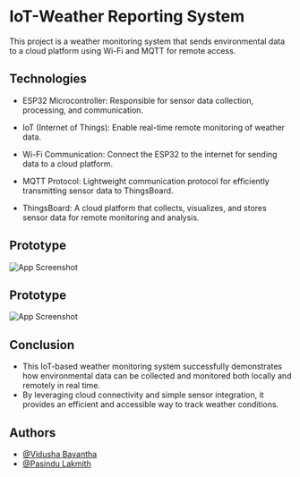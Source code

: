 
# IoT-Weather Reporting System

This project is a weather monitoring system that sends environmental data to a cloud platform using Wi-Fi and MQTT for remote access.

## 


## Technologies

 - ESP32 Microcontroller: Responsible for sensor data collection, processing, and communication.
- IoT (Internet of Things): Enable real-time remote monitoring of weather data.

- Wi-Fi Communication: Connect the ESP32 to the internet for sending data to a cloud platform.

- MQTT Protocol: Lightweight communication protocol for efficiently transmitting sensor data to ThingsBoard.

- ThingsBoard: A cloud platform that collects, visualizes, and stores sensor data for remote monitoring and analysis.

## Prototype

![App Screenshot]([[https://private-user-images.githubusercontent.com/142562852/374496687-26b2b857-e895-49ea-8d04-da4c62aa9419.jpg?jwt=eyJhbGciOiJIUzI1NiIsInR5cCI6IkpXVCJ9.eyJpc3MiOiJnaXRodWIuY29tIiwiYXVkIjoicmF3LmdpdGh1YnVzZXJjb250ZW50LmNvbSIsImtleSI6ImtleTUiLCJleHAiOjE3MjgzODAxNDIsIm5iZiI6MTcyODM3OTg0MiwicGF0aCI6Ii8xNDI1NjI4NTIvMzc0NDk2Njg3LTI2YjJiODU3LWU4OTUtNDllYS04ZDA0LWRhNGM2MmFhOTQxOS5qcGc_WC1BbXotQWxnb3JpdGhtPUFXUzQtSE1BQy1TSEEyNTYmWC1BbXotQ3JlZGVudGlhbD1BS0lBVkNPRFlMU0E1M1BRSzRaQSUyRjIwMjQxMDA4JTJGdXMtZWFzdC0xJTJGczMlMkZhd3M0X3JlcXVlc3QmWC1BbXotRGF0ZT0yMDI0MTAwOFQwOTMwNDJaJlgtQW16LUV4cGlyZXM9MzAwJlgtQW16LVNpZ25hdHVyZT1jYWZhZDgzMzY5OGExMDQ4M2JlMzkxMzQwOGQ5MzcxNDE5MzMyNDY4NWIwZDc1MTRjOWE1MzA4NzgzOWRiNmI1JlgtQW16LVNpZ25lZEhlYWRlcnM9aG9zdCJ9.JslHADG_eCINThj4QhvUwdGxqm5ym-D-bwx6Ez5QUd8](https://github.com/vidusha8021/IoT-Weather-Reporting-System-/blob/e993d2d74698eba709afd3dde3d886d86b2a4b42/Picture1.jpg)](https://github.com/vidusha8021/IoT-Weather-Reporting-System-/blob/main/Picture1.jpg?raw=true))


## Prototype

![App Screenshot]([https://private-user-images.githubusercontent.com/142562852/374496688-e073d9b0-54fb-42c8-acdc-7cb5941f9b52.jpg?jwt=eyJhbGciOiJIUzI1NiIsInR5cCI6IkpXVCJ9.eyJpc3MiOiJnaXRodWIuY29tIiwiYXVkIjoicmF3LmdpdGh1YnVzZXJjb250ZW50LmNvbSIsImtleSI6ImtleTUiLCJleHAiOjE3MjgzODAxNDIsIm5iZiI6MTcyODM3OTg0MiwicGF0aCI6Ii8xNDI1NjI4NTIvMzc0NDk2Njg4LWUwNzNkOWIwLTU0ZmItNDJjOC1hY2RjLTdjYjU5NDFmOWI1Mi5qcGc_WC1BbXotQWxnb3JpdGhtPUFXUzQtSE1BQy1TSEEyNTYmWC1BbXotQ3JlZGVudGlhbD1BS0lBVkNPRFlMU0E1M1BRSzRaQSUyRjIwMjQxMDA4JTJGdXMtZWFzdC0xJTJGczMlMkZhd3M0X3JlcXVlc3QmWC1BbXotRGF0ZT0yMDI0MTAwOFQwOTMwNDJaJlgtQW16LUV4cGlyZXM9MzAwJlgtQW16LVNpZ25hdHVyZT0wNTE4OTU2YjdlMDNkMWE1ZmVkMTVhOWJkMzE5OGVjMjk0ZDAxNmE0Y2I4OGFjYjFlZDVmMWM2MTNlNWVkNDkwJlgtQW16LVNpZ25lZEhlYWRlcnM9aG9zdCJ9.pXbBqQrOVx8mBvdoDZSa6W3D4AEXn9TSRm7rBwjHkWM](https://github.com/vidusha8021/IoT-Weather-Reporting-System-/blob/main/Picture1.jpg?raw=true))
## Conclusion

 - This IoT-based weather monitoring system successfully demonstrates how environmental data can be collected and monitored both locally and remotely in real time.
- By leveraging cloud connectivity and simple sensor integration, it provides an efficient and accessible way to track weather conditions.

## Authors

- [@Vidusha Bavantha](https://github.com/vidusha8021)
- [@Pasindu Lakmith](https://github.com/PasinduLakmith11)


